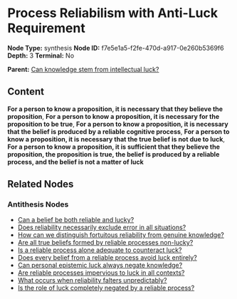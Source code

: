 # Process Reliabilism with Anti-Luck Requirement

**Node Type:** synthesis
**Node ID:** f7e5e1a5-f2fe-470d-a917-0e260b5369f6
**Depth:** 3
**Terminal:** No

**Parent:** [Can knowledge stem from intellectual luck?](can-knowledge-stem-from-intellectual-luck-antithesis-95972b01-fd6a-49c9-837e-10037dd59bfa.md)

## Content

**For a person to know a proposition, it is necessary that they believe the proposition**, **For a person to know a proposition, it is necessary for the proposition to be true**, **For a person to know a proposition, it is necessary that the belief is produced by a reliable cognitive process**, **For a person to know a proposition, it is necessary that the true belief is not due to luck**, **For a person to know a proposition, it is sufficient that they believe the proposition, the proposition is true, the belief is produced by a reliable process, and the belief is not a matter of luck**

## Related Nodes

### Antithesis Nodes

- [Can a belief be both reliable and lucky?](can-a-belief-be-both-reliable-and-lucky-antithesis-5c363cef-6301-4444-a3ee-c955dc796a0f.md)
- [Does reliability necessarily exclude error in all situations?](does-reliability-necessarily-exclude-error-in-all-situations-antithesis-64af0fc0-9085-4c6a-b063-2b4eeecf5380.md)
- [How can we distinguish fortuitous reliability from genuine knowledge?](how-can-we-distinguish-fortuitous-reliability-from-genuine-knowledge-antithesis-b3102d20-6ffb-443b-9190-ccf603c67c36.md)
- [Are all true beliefs formed by reliable processes non-lucky?](are-all-true-beliefs-formed-by-reliable-processes-non-lucky-antithesis-b5698e62-7a86-4d4e-a520-64b478db540d.md)
- [Is a reliable process alone adequate to counteract luck?](is-a-reliable-process-alone-adequate-to-counteract-luck-antithesis-51085801-f434-4644-a928-94d36b719879.md)
- [Does every belief from a reliable process avoid luck entirely?](does-every-belief-from-a-reliable-process-avoid-luck-entirely-antithesis-f6b3331c-64d7-4f72-89ca-2a1ab13ffaa8.md)
- [Can personal epistemic luck always negate knowledge?](can-personal-epistemic-luck-always-negate-knowledge-antithesis-a0e6f58f-0308-43e1-9b86-1e6e733c37f9.md)
- [Are reliable processes impervious to luck in all contexts?](are-reliable-processes-impervious-to-luck-in-all-contexts-antithesis-8a6d3ecd-e407-4bc9-b8e3-f2c7b5865cb3.md)
- [What occurs when reliability falters unpredictably?](what-occurs-when-reliability-falters-unpredictably-antithesis-fa64b998-3e64-4e39-9402-4e0b0ccb904b.md)
- [Is the role of luck completely negated by a reliable process?](is-the-role-of-luck-completely-negated-by-a-reliable-process-antithesis-66f19d83-b78f-4157-972f-78193ab6bf8c.md)
